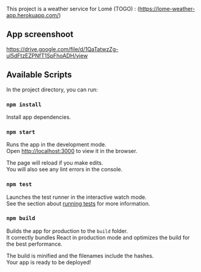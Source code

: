 This project is a weather service for Lomé (TOGO) : (https://lome-weather-app.herokuapp.com/)
## App screenshoot
https://drive.google.com/file/d/1QaTatwzZg-ul5dFtzEZPNfT1SpFhoADH/view

## Available Scripts

In the project directory, you can run:
### `npm install`

Install app dependencies.<br />

### `npm start`
Runs the app in the development mode.<br />
Open [http://localhost:3000](http://localhost:3000) to view it in the browser.

The page will reload if you make edits.<br />
You will also see any lint errors in the console.

### `npm test`

Launches the test runner in the interactive watch mode.<br />
See the section about [running tests](https://facebook.github.io/create-react-app/docs/running-tests) for more information.

### `npm build`

Builds the app for production to the `build` folder.<br />
It correctly bundles React in production mode and optimizes the build for the best performance.

The build is minified and the filenames include the hashes.<br />
Your app is ready to be deployed!



